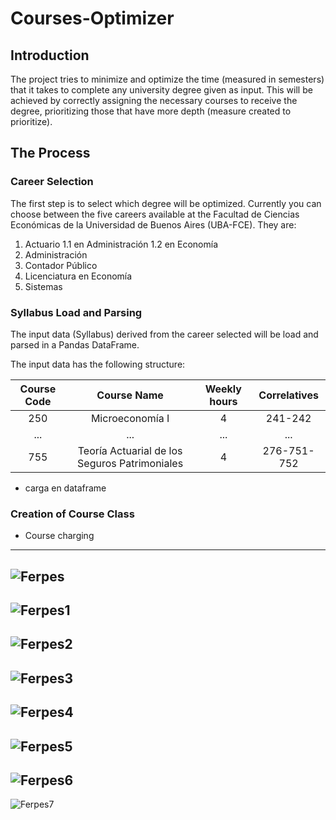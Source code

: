 # Courses-Optimizer
## Introduction
The project tries to minimize and optimize the time (measured in semesters) that it takes to complete any university degree given as input.
This will be achieved by correctly assigning the necessary courses to receive the degree, prioritizing those that have more depth (measure created to prioritize).

## The Process
### Career Selection
The first step is to select which degree will be optimized. Currently you can choose between the five careers available at the Facultad de Ciencias Económicas de la Universidad de Buenos Aires (UBA-FCE). They are:

1. Actuario
1.1 en Administración
1.2 en Economía
3. Administración
4. Contador Público
5. Licenciatura en Economía
6. Sistemas


### Syllabus Load and Parsing
The input data (Syllabus) derived from the career selected will be load and parsed in a Pandas DataFrame.

The input data has the following structure:

| Course Code  | Course Name  | Weekly hours | Correlatives |
| :------------: |:---------------:| :-----:| :-----:|
| 250 | Microeconomía I | 4 |241-242 |
|...|...|...|...|
|755|Teoría Actuarial de los Seguros Patrimoniales|4|276-751-752|

- carga en dataframe
### Creation of Course Class
-  Course charging

------------
![Ferpes](https://user-images.githubusercontent.com/54080991/117893012-07278f80-b290-11eb-90a2-154fbd33ffcf.PNG)
------------
![Ferpes1](https://user-images.githubusercontent.com/54080991/117892731-a13b0800-b28f-11eb-9522-23a5d5518e00.png)
------------
![Ferpes2](https://user-images.githubusercontent.com/54080991/117892739-a4ce8f00-b28f-11eb-9cf7-ba05960bbf7d.png)
------------
![Ferpes3](https://user-images.githubusercontent.com/54080991/117892747-a7c97f80-b28f-11eb-8567-3ced121e9d7d.png)
------------
![Ferpes4](https://user-images.githubusercontent.com/54080991/117892756-aac47000-b28f-11eb-9413-67de692d383a.png)
------------
![Ferpes5](https://user-images.githubusercontent.com/54080991/117892762-adbf6080-b28f-11eb-9ff7-bac5bf0707d8.png)
------------
![Ferpes6](https://user-images.githubusercontent.com/54080991/117893072-1b6b8c80-b290-11eb-9175-7c4fef498dfd.png)
------------
![Ferpes7](https://user-images.githubusercontent.com/54080991/117893091-22929a80-b290-11eb-8104-512d453a73f8.png)


